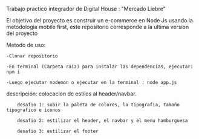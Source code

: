 Trabajo practico integrador de Digital House : "Mercado Liebre"

El objetivo del proyecto es construir un e-commerce en Node Js usando la metodologia mobile first, este repositorio corresponde a la ultima version del proyecto

Metodo de uso:

    -Clonar repositorio

    -En terminal (Carpeta raiz) para instalar las dependencias, ejecutar: npm i

    -Luego ejecutar nodemon o ejecutar en la terminal : node app.js


descripción: colocacion de estilos al header/navbar.
        
        desafio 1: subir la paleta de colores, la tipografia, tamaño tipografico e iconos

        desafio 2: estilizar el header, el navbar y el menu hamburguesa

        desafio 3: estilizar el footer